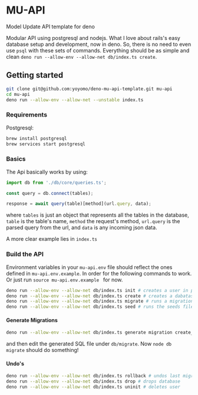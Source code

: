 # MU-API
Model Update API template for deno

Modular API using postgresql and nodejs. What I love about rails's easy database setup and development, now in deno. So, there is no need to even use `psql` with these sets of commands. Everything should be as simple and clean `deno run --allow-env --allow-net db/index.ts create`.

## Getting started

```bash
git clone git@github.com:yoyomo/deno-mu-api-template.git mu-api
cd mu-api
deno run --allow-env --allow-net --unstable index.ts
```

### Requirements
Postgresql: 
```bash
brew install postgresql
brew services start postgresql
```

### Basics
The Api basically works by using:
```ts
import db from './db/core/queries.ts';

const query = db.connect(tables);

response = await query(table)[method](url.query, data);

```

where `tables` is just an object that represents all the tables in the database, `table` is the table's name, `method` the request's method, `url.query` is the parsed query from the url, and `data` is any incoming json data.

A more clear example lies in `index.ts`

### Build the API
Environment variables in your `mu-api.env` file should reflect the ones defined in `mu-api.env.example`. In order for the following commands to work.
Or just run `source mu-api.env.example ` for now.

```bash
deno run --allow-env --allow-net db/index.ts init # creates a user in pg
deno run --allow-env --allow-net db/index.ts create # creates a dabatase
deno run --allow-env --allow-net db/index.ts migrate # runs a migration for directories under db/migrate/[timestamp]-*/up.sql
deno run --allow-env --allow-net db/index.ts seed # runs the seeds file under ./db/seed.sql
```

#### Generate Migrations
```bash
deno run --allow-env --allow-net db/index.ts generate migration create_users
```
and then edit the generated SQL file under `db/migrate`. Now `node db migrate` should do something!

#### Undo's
```bash
deno run --allow-env --allow-net db/index.ts rollback # undos last migration under db/migrate/[timestamp]-*/down.sql
deno run --allow-env --allow-net db/index.ts drop # drops database
deno run --allow-env --allow-net db/index.ts uninit # deletes user
```
